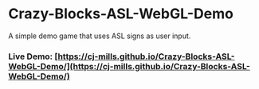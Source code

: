 # Crazy-Blocks-ASL-WebGL-Demo
 A simple demo game that uses ASL signs as user input. 

### Live Demo: [https://cj-mills.github.io/Crazy-Blocks-ASL-WebGL-Demo/](https://cj-mills.github.io/Crazy-Blocks-ASL-WebGL-Demo/)
